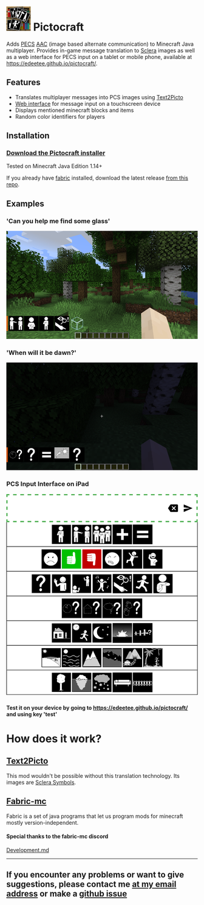 # ![logo](https://github.com/edeetee/pictocraft/raw/master/src/main/resources/assets/modid/icon.png) Pictocraft

Adds [PECS](https://en.wikipedia.org/wiki/Picture_exchange_communication_system) [AAC](https://en.wikipedia.org/wiki/Augmentative_and_alternative_communication) (image based alternate communication) to Minecraft Java multiplayer. Provides in-game message translation to [Sclera](https://sclera.be/en/vzw/home) images as well as a web interface for PECS input on a tablet or mobile phone, available at https://edeetee.github.io/pictocraft/.

## Features
- Translates multiplayer messages into PCS images using [Text2Picto](http://picto.ccl.kuleuven.be/index.php)
- [Web interface](https://edeetee.github.io/pictocraft/) for message input on a touchscreen device
- Displays mentioned minecraft blocks and items
- Random color identifiers for players

## Installation

### [Download the Pictocraft installer](https://github.com/edeetee/pictocraft-installer/blob/master/README.md)

Tested on Minecraft Java Edition 1.14+

If you already have [fabric](https://fabricmc.net/) installed, download the latest release [from this repo](https://github.com/edeetee/pictocraft/releases).

## Examples
### 'Can you help me find some glass'
![translation example 1](https://github.com/edeetee/pictocraft/raw/master/images/2019-06-13_17.53.45.png)
### 'When will it be dawn?'
![translation example 2](https://github.com/edeetee/pictocraft/raw/master/images/2019-06-13_17.57.58.png)
### PCS Input Interface on iPad
![PCS example](https://github.com/edeetee/pictocraft/raw/master/images/inputScreenshot.png)
#### Test it on your device by going to https://edeetee.github.io/pictocraft/ and using key 'test'

# How does it work?
## [Text2Picto](http://picto.ccl.kuleuven.be/index.php)
This mod wouldn't be possible without this translation technology. Its images are [Sclera Symbols](https://sclera.be/en/vzw/home).
## [Fabric-mc](https://fabricmc.net/)
Fabric is a set of java programs that let us program mods for minecraft mostly version-independent.

#### Special thanks to the fabric-mc discord
[Development.md](DEVELOPMENT.md)

---

## If you encounter any problems or want to give suggestions, please contact me [at my email address](mailto:edeetee@gmail.com) or make a [github issue](https://github.com/edeetee/pictocraft/issues)
